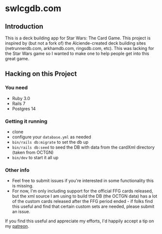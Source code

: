 # swlcgdb.com

## Introduction
This is a deck building app for Star Wars: The Card Game.  This project is inspired by (but not a fork of) the Alciende-created deck building sites (netrunnerdb.com, arkhamdb.com, ringsdb.com, etc).  This was lacking for the Star Wars game so I wanted to make one to help people get into this great game.

## Hacking on this Project
### You need
- Ruby 3.0
- Rails 7
- Postgres 14

### Getting it running
- clone
- configure your `database.yml` as needed
- `bin/rails db:migrate` to set the db up
- `bin/rails db:seed` to seed the DB with data from the cardXml directory (taken from OCTGN)
- `bin/dev` to start it all up

### Other info
- Feel free to submit issues if you're interested in some functionality this is missing.
- For now, I'm only including support for the official FFG cards released, but the xml source I am using to build the DB (the OCTGN data) has a lot of the custom cards released after the FFG period ended - if folks find this useful and find that certain custom sets are needed, please submit an issue.

If you find this useful and appreciate my efforts, I'd happily accept a tip on my [patreon](https://www.patreon.com/kphurley).
